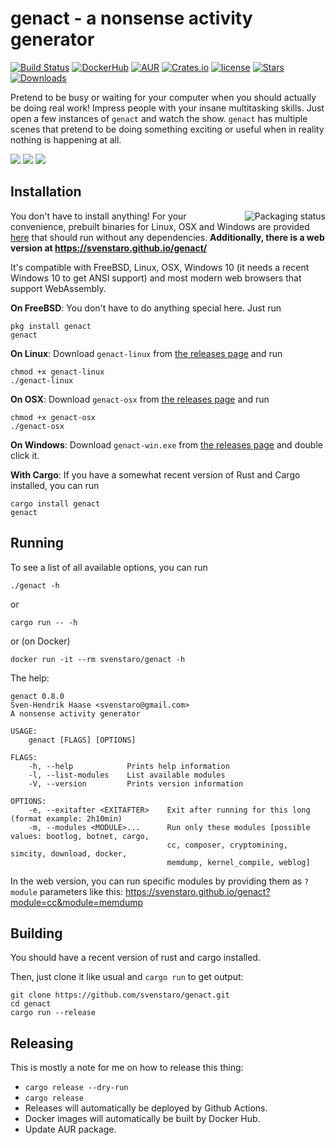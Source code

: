 # genact - a nonsense activity generator

[![Build Status](https://travis-ci.org/svenstaro/genact.svg?branch=master)](https://travis-ci.org/svenstaro/genact)
[![DockerHub](https://img.shields.io/docker/build/svenstaro/genact.svg?style=flat)](https://cloud.docker.com/repository/docker/svenstaro/genact)
[![AUR](https://img.shields.io/aur/version/genact.svg)](https://aur.archlinux.org/packages/genact/)
[![Crates.io](https://img.shields.io/crates/v/genact.svg)](https://crates.io/crates/genact)
[![license](http://img.shields.io/badge/license-MIT-blue.svg)](https://github.com/svenstaro/genact/blob/master/LICENSE)
[![Stars](https://img.shields.io/github/stars/svenstaro/genact.svg)](https://github.com/svenstaro/genact/stargazers)
[![Downloads](https://img.shields.io/github/downloads/svenstaro/genact/total.svg)](https://github.com/svenstaro/genact/releases)

Pretend to be busy or waiting for your computer when you should actually be doing real work! Impress people with your insane multitasking skills. Just open a few instances of `genact` and watch the show. `genact` has multiple scenes that pretend to be doing something exciting or useful when in reality nothing is happening at all.

![](gifs/cc.gif)
![](gifs/memdump.gif)
![](gifs/cargo.gif)

## Installation

<a href="https://repology.org/project/genact/versions"><img align="right" src="https://repology.org/badge/vertical-allrepos/genact.svg" alt="Packaging status"></a>

You don't have to install anything! For your convenience, prebuilt binaries for Linux, OSX and Windows are provided [here](https://github.com/svenstaro/genact/releases) that should run without any dependencies. **Additionally, there is a web version at https://svenstaro.github.io/genact/**

It's compatible with FreeBSD, Linux, OSX, Windows 10 (it needs a recent Windows 10 to get ANSI support) and most modern web browsers that support WebAssembly.

**On FreeBSD**: You don't have to do anything special here. Just run

    pkg install genact
    genact

**On Linux**: Download `genact-linux` from [the releases page](https://github.com/svenstaro/genact/releases) and run

    chmod +x genact-linux
    ./genact-linux

**On OSX**: Download `genact-osx` from [the releases page](https://github.com/svenstaro/genact/releases) and run

    chmod +x genact-osx
    ./genact-osx

**On Windows**: Download `genact-win.exe` from [the releases page](https://github.com/svenstaro/genact/releases) and double click it.

**With Cargo**: If you have a somewhat recent version of Rust and Cargo installed, you can run

    cargo install genact
    genact

## Running

To see a list of all available options, you can run

    ./genact -h

or

    cargo run -- -h

or (on Docker)

    docker run -it --rm svenstaro/genact -h

The help:

    genact 0.8.0
    Sven-Hendrik Haase <svenstaro@gmail.com>
    A nonsense activity generator

    USAGE:
        genact [FLAGS] [OPTIONS]

    FLAGS:
        -h, --help            Prints help information
        -l, --list-modules    List available modules
        -V, --version         Prints version information

    OPTIONS:
        -e, --exitafter <EXITAFTER>    Exit after running for this long (format example: 2h10min)
        -m, --modules <MODULE>...      Run only these modules [possible values: bootlog, botnet, cargo,
                                       cc, composer, cryptomining, simcity, download, docker,
                                       memdump, kernel_compile, weblog]

In the web version, you can run specific modules by providing them as `?module`
parameters like this: https://svenstaro.github.io/genact?module=cc&module=memdump

## Building

You should have a recent version of rust and cargo installed.

Then, just clone it like usual and `cargo run` to get output:

    git clone https://github.com/svenstaro/genact.git
    cd genact
    cargo run --release

## Releasing

This is mostly a note for me on how to release this thing:

- `cargo release --dry-run`
- `cargo release`
- Releases will automatically be deployed by Github Actions.
- Docker images will automatically be built by Docker Hub.
- Update AUR package.
